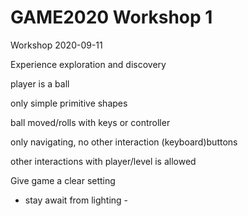 # GAME2020 Workshop 1
Workshop 2020-09-11

Experience exploration and discovery

player is a ball

only simple primitive shapes

ball moved/rolls with keys or controller

only navigating, no other interaction (keyboard)buttons

other interactions with player/level is allowed

Give game a clear setting

- stay await from lighting -
